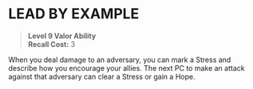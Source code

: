 # LEAD BY EXAMPLE

> **Level 9 Valor Ability**  
> **Recall Cost:** 3

When you deal damage to an adversary, you can mark a Stress and describe how you encourage your allies. The next PC to make an attack against that adversary can clear a Stress or gain a Hope.